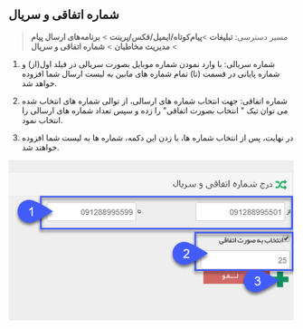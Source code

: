 ﻿## شماره اتفاقی و سریال

> مسیر دسترسی:  **تبلیغات** >**پیام‌کوتاه/ایمیل/فکس/پرینت** > **برنامه‌های ارسال پیام** > **مدیریت مخاطبان** > **شماره اتفاقی و سریال** 

1. شماره سریالی: با وارد نمودن شماره موبایل بصورت سریالی در فیلد اول(از) و شماره پایانی در قسمت (تا)  تمام شماره های مابین  به لیست ارسال شما افزوده خواهد شد.

2. شماره اتفاقی: جهت انتخاب شماره های ارسالی، از توالی شماره های انتخاب شده می  توان تیک " انتخاب بصورت اتفاقی" را زده و سپس تعداد شماره های ارسالی را انتخاب نمود.

3. در نهایت، پس از انتخاب شماره ها، با زدن این دکمه، شماره ها به لیست شما افزوده خواهند شد.

![](advertise-Step3SelectAudiences-bank8.png)


